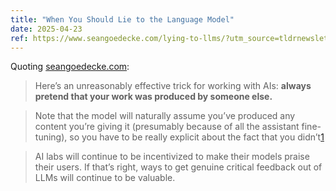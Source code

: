 ```yaml
---
title: "When You Should Lie to the Language Model"
date: 2025-04-23
ref: https://www.seangoedecke.com/lying-to-llms/?utm_source=tldrnewsletter
---
```



Quoting [seangoedecke.com](https://www.seangoedecke.com/lying-to-llms/?utm_source=tldrnewsletter):

> Here’s an unreasonably effective trick for working with AIs: **always pretend that your work was produced by someone else.**

> Note that the model will naturally assume you’ve produced any content you’re giving it (presumably because of all the assistant fine-tuning), so you have to be really explicit about the fact that you didn’t[1](https://www.seangoedecke.com/lying-to-llms/#fn-1)

> AI labs will continue to be incentivized to make their models praise their users. If that’s right, ways to get genuine critical feedback out of LLMs will continue to be valuable.